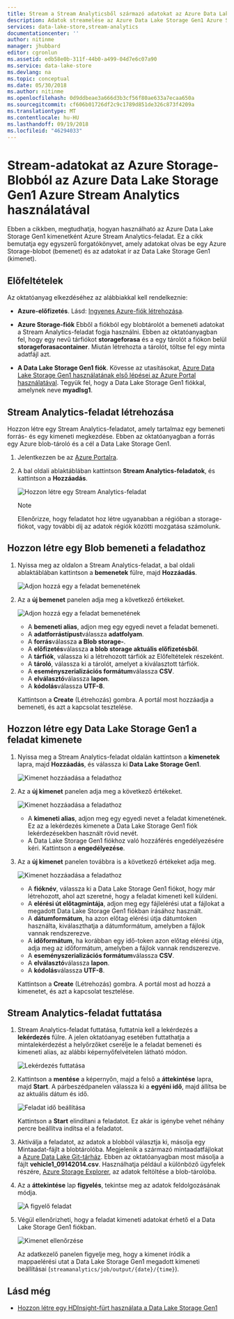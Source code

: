 ```yaml
---
title: Stream a Stream Analyticsből származó adatokat az Azure Data Lake Storage Gen1 |} A Microsoft Docs
description: Adatok streamelése az Azure Data Lake Storage Gen1 Azure Stream Analytics használatával
services: data-lake-store,stream-analytics
documentationcenter: ''
author: nitinme
manager: jhubbard
editor: cgronlun
ms.assetid: edb58e0b-311f-44b0-a499-04d7e6c07a90
ms.service: data-lake-store
ms.devlang: na
ms.topic: conceptual
ms.date: 05/30/2018
ms.author: nitinme
ms.openlocfilehash: 0d9ddbeae3a666d3b3cf56f80ae633a7ecaa650a
ms.sourcegitcommit: cf606b01726df2c9c1789d851de326c873f4209a
ms.translationtype: MT
ms.contentlocale: hu-HU
ms.lasthandoff: 09/19/2018
ms.locfileid: "46294033"
---
```

# <a name="stream-data-from-azure-storage-blob-into-azure-data-lake-storage-gen1-using-azure-stream-analytics"></a>Stream-adatokat az Azure Storage-Blobból az Azure Data Lake Storage Gen1 Azure Stream Analytics használatával
Ebben a cikkben, megtudhatja, hogyan használható az Azure Data Lake Storage Gen1 kimenetként Azure Stream Analytics-feladat. Ez a cikk bemutatja egy egyszerű forgatókönyvet, amely adatokat olvas be egy Azure Storage-blobot (bemenet) és az adatokat ír az Data Lake Storage Gen1 (kimenet).

## <a name="prerequisites"></a>Előfeltételek
Az oktatóanyag elkezdéséhez az alábbiakkal kell rendelkeznie:

* **Azure-előfizetés**. Lásd: [Ingyenes Azure-fiók létrehozása](https://azure.microsoft.com/pricing/free-trial/).

* **Azure Storage-fiók** Ebből a fiókból egy blobtárolót a bemeneti adatokat a Stream Analytics-feladat fogja használni. Ebben az oktatóanyagban fel, hogy egy nevű tárfiókot **storageforasa** és a egy tárolót a fiókon belül **storageforasacontainer**. Miután létrehozta a tárolót, töltse fel egy minta adatfájl azt. 
  
* **A Data Lake Storage Gen1 fiók**. Kövesse az utasításokat, [Azure Data Lake Storage Gen1 használatának első lépései az Azure Portal használatával](data-lake-store-get-started-portal.md). Tegyük fel, hogy a Data Lake Storage Gen1 fiókkal, amelynek neve **myadlsg1**. 

## <a name="create-a-stream-analytics-job"></a>Stream Analytics-feladat létrehozása
Hozzon létre egy Stream Analytics-feladatot, amely tartalmaz egy bemeneti forrás- és egy kimeneti megkezdése. Ebben az oktatóanyagban a forrás egy Azure blob-tároló és a cél a Data Lake Storage Gen1.

1. Jelentkezzen be az [Azure Portalra](https://portal.azure.com).

2. A bal oldali ablaktáblában kattintson **Stream Analytics-feladatok**, és kattintson a **Hozzáadás**.

    ![Hozzon létre egy Stream Analytics-feladat](./media/data-lake-store-stream-analytics/create.job.png "Stream Analytics-feladat létrehozása")

    > [!NOTE]
    > Ellenőrizze, hogy feladatot hoz létre ugyanabban a régióban a storage-fiókot, vagy további díj az adatok régiók közötti mozgatása számolunk.
    >

## <a name="create-a-blob-input-for-the-job"></a>Hozzon létre egy Blob bemeneti a feladathoz

1. Nyissa meg az oldalon a Stream Analytics-feladat, a bal oldali ablaktáblában kattintson a **bemenetek** fülre, majd **Hozzáadás**.

    ![Adjon hozzá egy a feladat bemenetének](./media/data-lake-store-stream-analytics/create.input.1.png "a feladat beviteli mód hozzáadása")

2. Az a **új bemenet** panelen adja meg a következő értékeket.

    ![Adjon hozzá egy a feladat bemenetének](./media/data-lake-store-stream-analytics/create.input.2.png "a feladat beviteli mód hozzáadása")

    * A **bemeneti alias**, adjon meg egy egyedi nevet a feladat bemeneti.
    * A **adatforrástípust**válassza **adatfolyam**.
    * A **forrás**válassza **a Blob storage-**.
    * A **előfizetés**válassza **a blob storage aktuális előfizetésből**.
    * A **tárfiók**, válassza ki a létrehozott tárfiók az Előfeltételek részeként. 
    * A **tároló**, válassza ki a tárolót, amelyet a kiválasztott tárfiók.
    * A **eseményszerializációs formátum**válassza **CSV**.
    * A **elválasztó**válassza **lapon**.
    * A **kódolás**válassza **UTF-8**.

    Kattintson a **Create** (Létrehozás) gombra. A portál most hozzáadja a bemeneti, és azt a kapcsolat tesztelése.


## <a name="create-a-data-lake-storage-gen1-output-for-the-job"></a>Hozzon létre egy Data Lake Storage Gen1 a feladat kimenete

1. Nyissa meg a Stream Analytics-feladat oldalán kattintson a **kimenetek** lapra, majd **Hozzáadás**, és válassza ki **Data Lake Storage Gen1**.

    ![Kimenet hozzáadása a feladathoz](./media/data-lake-store-stream-analytics/create.output.1.png "kimenet hozzáadása a feladathoz")

2. Az a **új kimenet** panelen adja meg a következő értékeket.

    ![Kimenet hozzáadása a feladathoz](./media/data-lake-store-stream-analytics/create.output.2.png "kimenet hozzáadása a feladathoz")

    * A **kimeneti alias**, adjon meg egy egyedi nevet a feladat kimenetének. Ez az a lekérdezés kimenete a Data Lake Storage Gen1 fiók lekérdezésekben használt rövid nevét.
    * A Data Lake Storage Gen1 fiókhoz való hozzáférés engedélyezésére kéri. Kattintson a **engedélyezése**.

3. Az a **új kimenet** panelen továbbra is a következő értékeket adja meg.

    ![Kimenet hozzáadása a feladathoz](./media/data-lake-store-stream-analytics/create.output.3.png "kimenet hozzáadása a feladathoz")

    * A **fióknév**, válassza ki a Data Lake Storage Gen1 fiókot, hogy már létrehozott, ahol azt szeretné, hogy a feladat kimeneti kell küldeni.
    * A **elérési út előtagmintája**, adjon meg egy fájlelérési utat a fájlokat a megadott Data Lake Storage Gen1 fiókban írásához használt.
    * A **dátumformátum**, ha azon előtag elérési útja dátumtoken használta, kiválaszthatja a dátumformátum, amelyben a fájlok vannak rendszerezve.
    * A **időformátum**, ha korábban egy idő-token azon előtag elérési útja, adja meg az időformátum, amelyben a fájlok vannak rendszerezve.
    * A **eseményszerializációs formátum**válassza **CSV**.
    * A **elválasztó**válassza **lapon**.
    * A **kódolás**válassza **UTF-8**.
    
    Kattintson a **Create** (Létrehozás) gombra. A portál most ad hozzá a kimenetet, és azt a kapcsolat tesztelése.
    
## <a name="run-the-stream-analytics-job"></a>Stream Analytics-feladat futtatása

1. Stream Analytics-feladat futtatása, futtatnia kell a lekérdezés a **lekérdezés** fülre. A jelen oktatóanyag esetében futtathatja a mintalekérdezést a helyőrzőket cserélje le a feladat bemeneti és kimeneti alias, az alábbi képernyőfelvételen látható módon.

    ![Lekérdezés futtatása](./media/data-lake-store-stream-analytics/run.query.png "lekérdezés futtatása")

2. Kattintson a **mentése** a képernyőn, majd a felső a **áttekintése** lapra, majd **Start**. A párbeszédpanelen válassza ki a **egyéni idő**, majd állítsa be az aktuális dátum és idő.

    ![Feladat idő beállítása](./media/data-lake-store-stream-analytics/run.query.2.png "feladat idő beállítása")

    Kattintson a **Start** elindítani a feladatot. Ez akár is igénybe vehet néhány percre beállítva indítsa el a feladatot.

3. Aktiválja a feladatot, az adatok a blobból választja ki, másolja egy Mintaadat-fájlt a blobtárolóba. Megjelenik a származó mintaadatfájlokat a [Azure Data Lake Git-tárház](https://github.com/Azure/usql/tree/master/Examples/Samples/Data/AmbulanceData/Drivers.txt). Ebben az oktatóanyagban most másolja a fájlt **vehicle1_09142014.csv**. Használhatja például a különböző ügyfelek részére, [Azure Storage Explorer](http://storageexplorer.com/), az adatok feltöltése a blob-tárolóba.

4. Az a **áttekintése** lap **figyelés**, tekintse meg az adatok feldolgozásának módja.

    ![A figyelő feladat](./media/data-lake-store-stream-analytics/run.query.3.png "figyelő feladat")

5. Végül ellenőrizheti, hogy a feladat kimeneti adatokat érhető el a Data Lake Storage Gen1 fiókban. 

    ![Kimenet ellenőrzése](./media/data-lake-store-stream-analytics/run.query.4.png "kimenet ellenőrzése")

    Az adatkezelő panelen figyelje meg, hogy a kimenet íródik a mappaelérési utat a Data Lake Storage Gen1 megadott kimeneti beállításai (`streamanalytics/job/output/{date}/{time}`).  

## <a name="see-also"></a>Lásd még
* [Hozzon létre egy HDInsight-fürt használata a Data Lake Storage Gen1](data-lake-store-hdinsight-hadoop-use-portal.md)
